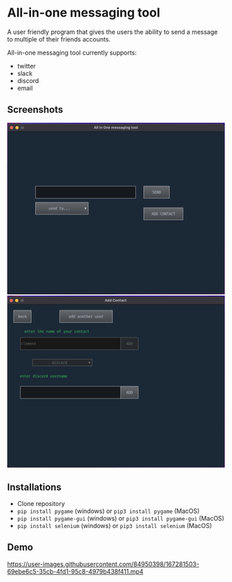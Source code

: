# All-in-one messaging tool
A user friendly program that gives the users the ability to send a message to multiple of their friends accounts.

All-in-one messaging tool currently supports:
- twitter
- slack
- discord
- email

## Screenshots
![preview](assets/ScreenShot.png) 
![preview](assets/screenshot2.png)

## Installations
- Clone repository
- `pip install pygame` (windows) or `pip3 install pygame` (MacOS)
- `pip install pygame-gui` (windows) or `pip3 install pygame-gui` (MacOS)
- `pip install selenium` (windows) or `pip3 install selenium` (MacOS)

## Demo
https://user-images.githubusercontent.com/84950398/167281503-69ebe6c5-35cb-4fd1-95c8-4979b438f411.mp4

